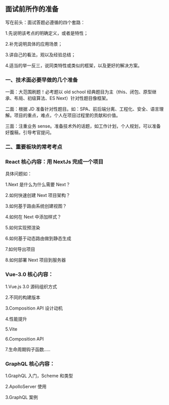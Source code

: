 ## 面试前所作的准备

写在前头：面试答题必遵循的四个套路：

1.先说明该考点的明确定义，或者是特性；

2.补充说明具体的应用场景；

3.讲自己的看法，观以及经验总结；

4.适当的举一反三，说同类特性或类似的框架，以及更好的解决方案。

### 一、技术面必要早做的几个准备

一面：大范围刷题！必考题以 old school 经典题目为主（this、闭包、原型继承、布局、初级算法、ES Next）针对性题目像框架。

二面：根据 JD 准备针对性题目。如：SPA、前后端分离、工程化、安全、语言理解。项目的重点，难点，个人在项目过程里的贡献和价值。

三面：注重业务 sense。准备技术外的话题，如工作计划，个人规划，可以准备好腹稿，引导考官提问。

### 二、重要板块的常考考点

### React 核心内容：用 NextJs 完成一个项目

具体问题如：

1.Next 是什么为什么需要 Next？

2.如何快速创建 Next 项目架构？

3.如何基于路由系统创建视图？

4.如何在 Next 中添加样式？

5.如何实现预渲染

6.如何基于动态路由做到静态生成

7.如何导出项目

8.如何部署 Next 项目到服务器

### Vue-3.0 核心内容：

1.Vue.js 3.0 源码组织方式

2.不同的构建版本

3.Composition API 设计动机

4.性能提升

5.Vite

6.Composition API

7.生命周期钩子函数.....

### GraphQL 核心内容：

1.GraphQL 入门，Scheme 和类型

2.ApolloServer 使用

3.GraphQL 案例